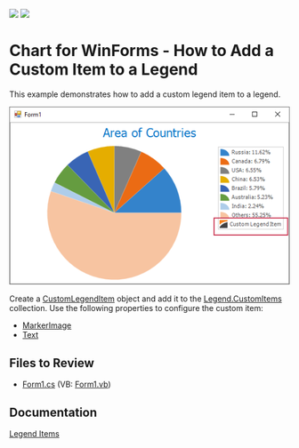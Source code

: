 <!-- default badges list -->
[![](https://img.shields.io/badge/Open_in_DevExpress_Support_Center-FF7200?style=flat-square&logo=DevExpress&logoColor=white)](https://supportcenter.devexpress.com/ticket/details/T374906)
[![](https://img.shields.io/badge/📖_How_to_use_DevExpress_Examples-e9f6fc?style=flat-square)](https://docs.devexpress.com/GeneralInformation/403183)
<!-- default badges end -->
<!-- default file list -->

# Chart for WinForms - How to Add a Custom Item to a Legend

This example demonstrates how to add a custom legend item to a legend.

![Custom Legend Item](/images/Chart.png)

Create a [CustomLegendItem](https://docs.devexpress.com/CoreLibraries/DevExpress.XtraCharts.CustomLegendItem?v=22.2) object and add it to the [Legend.CustomItems](https://docs.devexpress.com/CoreLibraries/DevExpress.XtraCharts.LegendBase.CustomItems?v=22.2) collection. Use the following properties to configure the custom item:

* [MarkerImage](https://docs.devexpress.com/CoreLibraries/DevExpress.XtraCharts.CustomLegendItem.MarkerImage?v=22.2&p=netframework)
* [Text](https://docs.devexpress.com/CoreLibraries/DevExpress.XtraCharts.CustomLegendItem.Text?v=22.2)

## Files to Review

* [Form1.cs](./CS/CustomLegendItemSample/Form1.cs) (VB: [Form1.vb](./VB/CustomLegendItemSample/Form1.vb))

## Documentation

[Legend Items](https://docs.devexpress.com/WindowsForms/115949/controls-and-libraries/chart-control/legends/legend-items?v=22.2&p=netframework)



